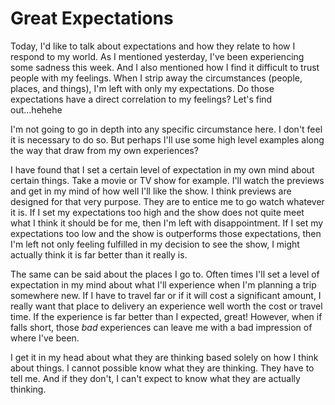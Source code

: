 # Great Expectations

Today, I'd like to talk about expectations and how they relate to how I respond to my world. As I mentioned yesterday, I've been experiencing some sadness this week. And I also mentioned how I find it difficult to trust people with my feelings. When I strip away the circumstances (people, places, and things), I'm left with only my expectations. Do those expectations have a direct correlation to my feelings? Let's find out...hehehe

I'm not going to go in depth into any specific circumstance here. I don't feel it is necessary to do so. But perhaps I'll use some high level examples along the way that draw from my own experiences?

I have found that I set a certain level of expectation in my own mind about certain things. Take a movie or TV show for example. I'll watch the previews and get in my mind of how well I'll like the show. I think previews are designed for that very purpose. They are to entice me to go watch whatever it is. If I set my expectations too high and the show does not quite meet what I think it should be for me, then I'm left with disappointment. If I set my expectations too low and the show is outperforms those expectations, then I'm left not only feeling fulfilled in my decision to see the show, I might actually think it is far better than it really is.

The same can be said about the places I go to. Often times I'll set a level of expectation in my mind about what I'll experience when I'm planning a trip somewhere new. If I have to travel far or if it will cost a significant amount, I really want that place to delivery an experience well worth the cost or travel time. If the experience is far better than I expected, great! However, when if falls short, those *bad* experiences can leave me with a bad impression of where I've been.



I get it in my head about what they are thinking based solely on how I think about things. I cannot possible know what they are thinking. They have to tell me. And if they don't, I can't expect to know what they are actually thinking.